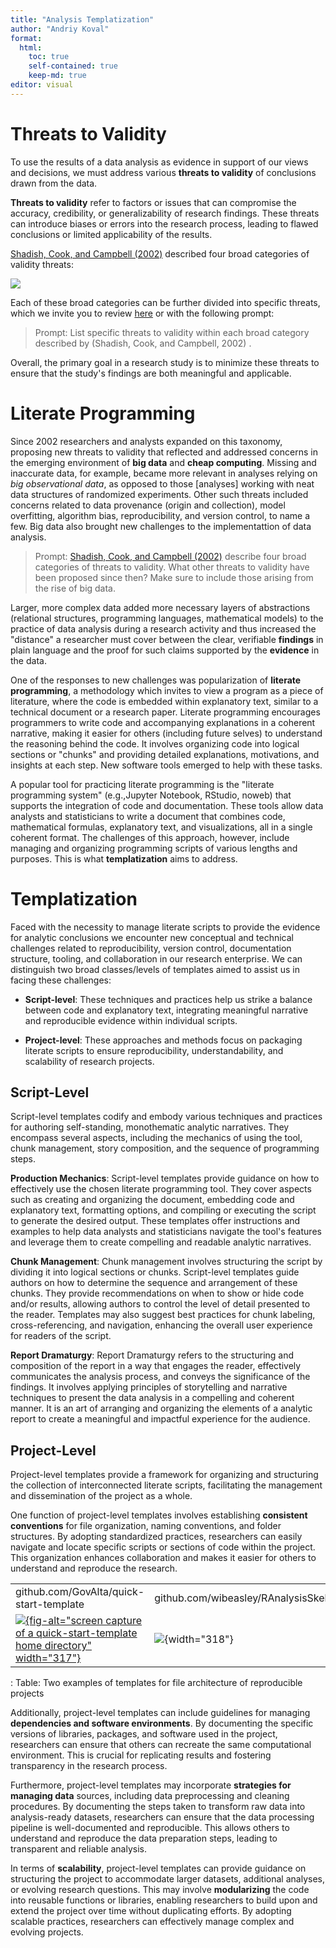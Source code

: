 ```yaml
---
title: "Analysis Templatization"
author: "Andriy Koval"
format:
  html:
    toc: true
    self-contained: true
    keep-md: true
editor: visual
---
```




# Threats to Validity

To use the results of a data analysis as evidence in support of our views and decisions, we must address various **threats to validity** of conclusions drawn from the data.

**Threats to validity** refer to factors or issues that can compromise the accuracy, credibility, or generalizability of research findings. These threats can introduce biases or errors into the research process, leading to flawed conclusions or limited applicability of the results.

[Shadish, Cook, and Campbell (2002)](https://psycnet.apa.org/record/2002-17373-000) described four broad categories of validity threats:

[![](https://mermaid.ink/img/pako:eNqVksFu2zAMhl-F4K52YDmO42jAgK0NsAIdNsxFDpt3ECymEWpLniUj8YK8e2UHzepgh_UmkT__j6R0xNJIQo6PrWh2cP-90ACbnwVuRKWkcn2Bv8YQhCEUeKcdtVpU8DftEx_gbij5rKwzbR_AF-G6VjhldAA5VVQOx6nR-vBvo_VgNFLEWAVmCw9kndKPILSEh5aEq0m7AK5UF9BUN8XeGG1d25Xumntz5gpJvzvhCG5pq7R68b6UWT-c0Sb82tB5QPikhJ0ycuczvuPST-cLy6qzg_AKmA_Ae7OHb2ZPbQAbZSoPlvDR2q5uBm87jvXKbVjEC6xS-il3fUUQge_NPBF_F1Mplyw4X8O9km7H4-bwfqpnb9THb9TP_0OPAdbU1kJJ__WOQ32Bbkc1Fcj9UdJWdJV_u0KfvFR0zuS9LpH7R6AAu0b6Vd0q4T9tjXwrKnuJrv2OTXsJNkL_MKZ-fUd-xAPyMFlls5RlabaK50kUpfMAe-RxGs9ixhbJYsXSZLGITwH-GR3YLEujJI5YtMwSlqzY8vQMkuoTnQ?type=png)](https://mermaid.live/edit#pako:eNqVksFu2zAMhl-F4K52YDmO42jAgK0NsAIdNsxFDpt3ECymEWpLniUj8YK8e2UHzepgh_UmkT__j6R0xNJIQo6PrWh2cP-90ACbnwVuRKWkcn2Bv8YQhCEUeKcdtVpU8DftEx_gbij5rKwzbR_AF-G6VjhldAA5VVQOx6nR-vBvo_VgNFLEWAVmCw9kndKPILSEh5aEq0m7AK5UF9BUN8XeGG1d25Xumntz5gpJvzvhCG5pq7R68b6UWT-c0Sb82tB5QPikhJ0ycuczvuPST-cLy6qzg_AKmA_Ae7OHb2ZPbQAbZSoPlvDR2q5uBm87jvXKbVjEC6xS-il3fUUQge_NPBF_F1Mplyw4X8O9km7H4-bwfqpnb9THb9TP_0OPAdbU1kJJ__WOQ32Bbkc1Fcj9UdJWdJV_u0KfvFR0zuS9LpH7R6AAu0b6Vd0q4T9tjXwrKnuJrv2OTXsJNkL_MKZ-fUd-xAPyMFlls5RlabaK50kUpfMAe-RxGs9ixhbJYsXSZLGITwH-GR3YLEujJI5YtMwSlqzY8vQMkuoTnQ)

Each of these broad categories can be further divided into specific threats, which we invite you to review [here](../../analysis/analysis-templatization/threats-to-validity.htm) or with the following prompt:

> Prompt: List specific threats to validity within each broad category described by (Shadish, Cook, and Campbell, 2002) .

Overall, the primary goal in a research study is to minimize these threats to ensure that the study's findings are both meaningful and applicable.

# Literate Programming

Since 2002 researchers and analysts expanded on this taxonomy, proposing new threats to validity that reflected and addressed concerns in the emerging environment of **big data** and **cheap computing**. Missing and inaccurate data, for example, became more relevant in analyses relying on *big observational data*, as opposed to those \[analyses\] working with neat data structures of randomized experiments. Other such threats included concerns related to data provenance (origin and collection), model overfitting, algorithm bias, reproducibility, and version control, to name a few. Big data also brought new challenges to the implementattion of data analysis.

> Prompt: [Shadish, Cook, and Campbell (2002)](https://psycnet.apa.org/record/2002-17373-000) describe four broad categories of threats to validity. What other threats to validity have been proposed since then? Make sure to include those arising from the rise of big data.

Larger, more complex data added more necessary layers of abstractions (relational structures, programming languages, mathematical models) to the practice of data analysis during a research activity and thus increased the "distance" a researcher must cover between the clear, verifiable **findings** in plain language and the proof for such claims supported by the **evidence** in the data.

One of the responses to new challenges was popularization of **literate programming**, a methodology which invites to view a program as a piece of literature, where the code is embedded within explanatory text, similar to a technical document or a research paper. Literate programming encourages programmers to write code and accompanying explanations in a coherent narrative, making it easier for others (including future selves) to understand the reasoning behind the code. It involves organizing code into logical sections or "chunks" and providing detailed explanations, motivations, and insights at each step. New software tools emerged to help with these tasks.

A popular tool for practicing literate programming is the "literate programming system" (e.g.,Jupyter Notebook, RStudio, noweb) that supports the integration of code and documentation. These tools allow data analysts and statisticians to write a document that combines code, mathematical formulas, explanatory text, and visualizations, all in a single coherent format. The challenges of this approach, however, include managing and organizing programming scripts of various lengths and purposes. This is what **templatization** aims to address.

# Templatization

Faced with the necessity to manage literate scripts to provide the evidence for analytic conclusions we encounter new conceptual and technical challenges related to reproducibility, version control, documentation structure, tooling, and collaboration in our research enterprise. We can distinguish two broad classes/levels of templates aimed to assist us in facing these challenges:

-   **Script-level**: These techniques and practices help us strike a balance between code and explanatory text, integrating meaningful narrative and reproducible evidence within individual scripts.

-   **Project-level**: These approaches and methods focus on packaging literate scripts to ensure reproducibility, understandability, and scalability of research projects.

## Script-Level

Script-level templates codify and embody various techniques and practices for authoring self-standing, monothematic analytic narratives. They encompass several aspects, including the mechanics of using the tool, chunk management, story composition, and the sequence of programming steps.

**Production Mechanics**: Script-level templates provide guidance on how to effectively use the chosen literate programming tool. They cover aspects such as creating and organizing the document, embedding code and explanatory text, formatting options, and compiling or executing the script to generate the desired output. These templates offer instructions and examples to help data analysts and statisticians navigate the tool's features and leverage them to create compelling and readable analytic narratives.

**Chunk Management**: Chunk management involves structuring the script by dividing it into logical sections or chunks. Script-level templates guide authors on how to determine the sequence and arrangement of these chunks. They provide recommendations on when to show or hide code and/or results, allowing authors to control the level of detail presented to the reader. Templates may also suggest best practices for chunk labeling, cross-referencing, and navigation, enhancing the overall user experience for readers of the script.

**Report Dramaturgy**: Report Dramaturgy refers to the structuring and composition of the report in a way that engages the reader, effectively communicates the analysis process, and conveys the significance of the findings. It involves applying principles of storytelling and narrative techniques to present the data analysis in a compelling and coherent manner. It is an art of arranging and organizing the elements of a analytic report to create a meaningful and impactful experience for the audience.

## Project-Level

Project-level templates provide a framework for organizing and structuring the collection of interconnected literate scripts, facilitating the management and dissemination of the project as a whole.

One function of project-level templates involves establishing **consistent conventions** for file organization, naming conventions, and folder structures. By adopting standardized practices, researchers can easily navigate and locate specific scripts or sections of code within the project. This organization enhances collaboration and makes it easier for others to understand and reproduce the research.

|                                                                                                                                                                          |                                                       |
|--------------------------------------------------|----------------------|
| github.com/GovAlta/quick-start-template                                                                                                                                  | github.com/wibeasley/RAnalysisSkeleton                |
| [![](images/file-structure-example.png){fig-alt="screen capture of a quick-start-template home directory" width="317"}](https://github.com/GovAlta/quick-start-template) | ![](images/file-structure-example-2.png){width="318"} |

: Table: Two examples of templates for file architecture of reproducible projects

Additionally, project-level templates can include guidelines for managing **dependencies and software environments**. By documenting the specific versions of libraries, packages, and software used in the project, researchers can ensure that others can recreate the same computational environment. This is crucial for replicating results and fostering transparency in the research process.

Furthermore, project-level templates may incorporate **strategies for managing data** sources, including data preprocessing and cleaning procedures. By documenting the steps taken to transform raw data into analysis-ready datasets, researchers can ensure that the data processing pipeline is well-documented and reproducible. This allows others to understand and reproduce the data preparation steps, leading to transparent and reliable analysis.

In terms of **scalability**, project-level templates can provide guidance on structuring the project to accommodate larger datasets, additional analyses, or evolving research questions. This may involve **modularizing** the code into reusable functions or libraries, enabling researchers to build upon and extend the project over time without duplicating efforts. By adopting scalable practices, researchers can effectively manage complex and evolving projects.
